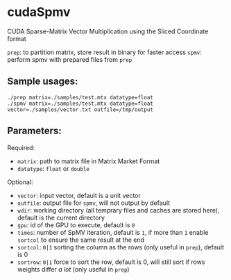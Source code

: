 cudaSpmv
========
CUDA Sparse-Matrix Vector Multiplication using the Sliced Coordinate format

`prep`: to partition matrix, store result in binary for faster access
`spmv`: perform spmv with prepared files from `prep`

Sample usages: 
------------------

    ./prep matrix=./samples/test.mtx datatype=float
    ./spmv matrix=./samples/test.mtx datatype=float vector=./samples/vector.txt outfile=/tmp/output 
    
Parameters:
---------------------
Required:

 - `matrix`: path to matrix file in Matrix Market Format
 - `datatype`: `float` or `double`

Optional:

 - `vector`: input vector, default is a unit vector
 - `outfile`: output file for `spmv`, will not output by default
 - `wdir`: working directory (all temprary files and caches are stored here), default is the current directory
 - `gpu`: id of the GPU to execute, default is `0`
 - `times`: number of SpMV iteration, default is `1`, if more than `1` enable `sortcol` to ensure the same result at the end
 - `sortcol`: `0|1` sorting the column as the rows (only useful in `prep`), default is 0
 - `sortrow`: `0|1` force to sort the row, default is 0, will still sort if rows weights differ *a lot* (only useful in `prep`)

